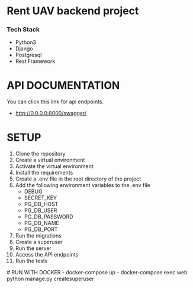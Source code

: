 # Rent UAV backend project

### Tech Stack
- Python3
- Django
- Postgresql
- Rest Framework

# API DOCUMENTATION 

You can click this link for api endpoints.
- http://0.0.0.0:8000/swagger/


# SETUP

1. Clone the repository
2. Create a virtual environment
3. Activate the virtual environment
4. Install the requirements
5. Create a .env file in the root directory of the project
6. Add the following environment variables to the .env file
    - DEBUG
    - SECRET_KEY 
    - PG_DB_HOST
    - PG_DB_USER
    - PG_DB_PASSWORD
    - PG_DB_NAME
    - PG_DB_PORT
7. Run the migrations
8. Create a superuser
9. Run the server
10. Access the API endpoints
11. Run the tests

# RUN WITH DOCKER
    - docker-compose up
    - docker-compose exec web python manage.py createsuperuser